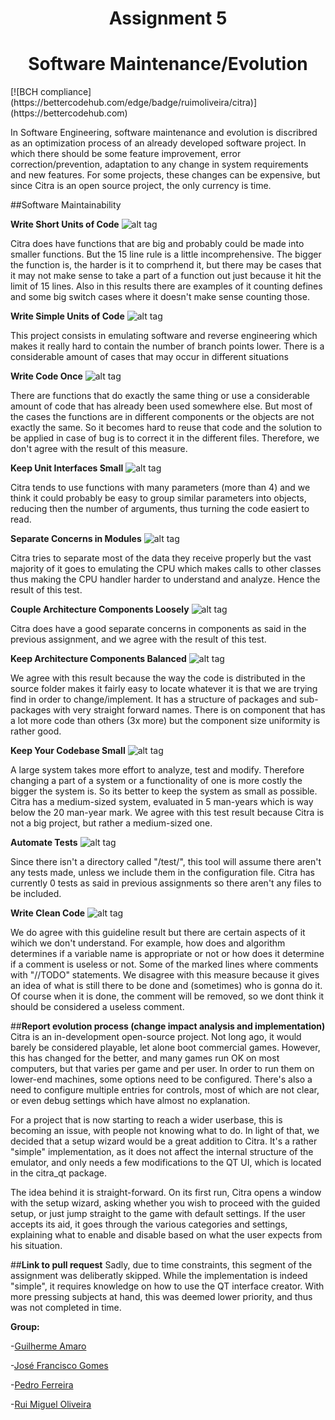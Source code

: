 <h1 align="center">Assignment 5</h1>
<h1 align="center">Software Maintenance/Evolution</h1>
[![BCH compliance](https://bettercodehub.com/edge/badge/ruimoliveira/citra)](https://bettercodehub.com)

In Software Engineering, software maintenance and evolution is discribred as an optimization process of an already developed software project. In which there should be some feature improvement, error correction/prevention, adaptation to any change in system requirements and new features. For some projects, these changes can be expensive, but since Citra is an open source project, the only currency is time.

##Software Maintainability

**Write Short Units of Code**
![alt tag](http://icecream.me/uploads/2439771fc8bbb7c4ee0e624c6de49379.png)

Citra does have functions that are big and probably could be made into smaller functions. But the 15 line rule is a little incomprehensive. The bigger the function is, the harder is it to comprhend it, but there may be cases that it may not make sense to take a part of a function out just because it hit the limit of 15 lines. Also in this results there are examples of it counting defines and some big switch cases where it doesn't make sense counting those.

**Write Simple Units of Code**
![alt tag](http://icecream.me/uploads/dee6c584c04681b7430ce5e2ebfed6af.png)

This project consists in emulating software and reverse engineering which makes it really hard to contain the number of branch points lower. There is a considerable amount of cases that may occur in different situations

**Write Code Once**
![alt tag](http://icecream.me/uploads/d6adb4c813d0fb5804b34616c0405c2e.png)

There are functions that do exactly the same thing or use a considerable amount of code that has already been used somewhere else. But most of the cases the functions are in different components or the objects are not exactly the same. So it becomes hard to reuse that code and the solution to be applied in case of bug is to correct it in the different files. Therefore, we don't agree with the result of this measure.

**Keep Unit Interfaces Small**
![alt tag](http://icecream.me/uploads/d8e1c1837eac716afed48c715fbcf22c.png)

Citra tends to use functions with many parameters (more than 4) and we think it could probably be easy to group similar parameters into objects, reducing then the number of arguments, thus turning the code easiert to read.

**Separate Concerns in Modules**
![alt tag](http://icecream.me/uploads/b638bf71ef433547c98189d286bf70a4.png)

Citra tries to separate most of the data they receive properly but the vast majority of it goes to emulating the CPU which makes calls to other classes thus making the CPU handler harder to understand and analyze. Hence the result of this test.

**Couple Architecture Components Loosely**
![alt tag](http://icecream.me/uploads/9cad7ee9cc1f7c48e0588e5be9ed9a93.png)

Citra does have a good separate concerns in components as said in the previous assignment, and we agree with the result of this test.

**Keep Architecture Components Balanced**
![alt tag](http://icecream.me/uploads/6be4a21baf42cbe198e878a61bdd251b.png)

We agree with this result because the way the code is distributed in the source folder makes it fairly easy to locate whatever it is that we are trying find in order to change/implement. It has a structure of packages and sub-packages with very straight forward names. There is on component that has a lot more code than others (3x more) but the component size uniformity is rather good.

**Keep Your Codebase Small**
![alt tag](http://icecream.me/uploads/dcf687344483c3f60981ac2f802d32cf.png)

A large system takes more effort to analyze, test and modify. Therefore changing a part of a system or a functionality of one is more costly the bigger the system is. So its better to keep the system as small as possible. Citra has a medium-sized system, evaluated in 5 man-years which is way below the 20 man-year mark. We agree with this test result because Citra is not a big project, but rather a medium-sized one.

**Automate Tests**
![alt tag](http://icecream.me/uploads/73f2cc85840f5ade5f5da84688cab1b6.png)

Since there isn't a directory called "/test/", this tool will assume there aren't any tests made, unless we include them in the configuration file. Citra has currently 0 tests as said in previous assignments so there aren't any files to be included.

**Write Clean Code**
![alt tag](http://icecream.me/uploads/89f79fc483a9a9b3c3b1de7fc46d409e.png)

We do agree with this guideline result but there are certain aspects of it wihich we don't understand. For example, how does and algorithm determines if a variable name is appropriate or not or how does it determine if a comment is useless or not. Some of the marked lines where comments with "//TODO" statements. We disagree with this measure because it gives an idea of what is still there to be done and (sometimes) who is gonna do it. Of course when it is done, the comment will be removed, so we dont think it should be considered a useless comment.


##**Report evolution process (change impact analysis and implementation)**
Citra is an in-development open-source project. Not long ago, it would barely be considered playable, let alone boot commercial games. However, this has changed for the better, and many games run OK on most computers, but that varies per game and per user. In order to run them on lower-end machines, some options need to be configured. There's also a need to configure multiple entries for controls, most of which are not clear, or even debug settings which have almost no explanation. 

For a project that is now starting to reach a wider userbase, this is becoming an issue, with people not knowing what to do. In light of that, we decided that a setup wizard would be a great addition to Citra. It's a rather "simple" implementation, as it does not affect the internal structure of the emulator, and only needs a few modifications to the QT UI, which is located in the citra_qt package.

The idea behind it is straight-forward. On its first run, Citra opens a window with the setup wizard, asking whether you wish to proceed with the guided setup, or just jump straight to the game with default settings. If the user accepts its aid, it goes through the various categories and settings, explaining what to enable and disable based on what the user expects from his situation.


##**Link to pull request**
Sadly, due to time constraints, this segment of the assignment was deliberatly skipped. While the implementation is indeed "simple", it requires knowledge on how to use the QT interface creator. With more pressing subjects at hand, this was deemed lower priority, and thus was not completed in time.


**Group:**

 -[Guilherme Amaro](https://github.com/PORShoterxx)

 -[José Francisco Gomes](https://github.com/teresa-Guilherme/)

 -[Pedro Ferreira](https://github.com/pedrof81)

 -[Rui Miguel Oliveira](https://github.com/ruimoliveira)
